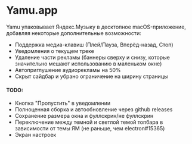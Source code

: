 Yamu.app
================

Yamu упаковывает Яндекс.Музыку в десктопное macOS-приложение, добавляя некоторые дополнительные возможности:

* Поддержка медиа-клавиш (Плей/Пауза, Вперёд-назад, Стоп)
* Уведомления о текущем треке
* Удаление части рекламы (баннеры сверху и снизу, которые значительно мешают использованию в маленьком окне)
* Автоприглушение аудиорекламы на 50%
* Скрыт сайдбар и убрано ограничение на ширину страницы

#### TODO:

* Кнопка "Пропустить" в уведомлении
* Полноценная сборка и автообновление через github releases
* Сохранение размера окна и фуллскрин/не фуллскрин
* Переключение между темной и светлой темой топбара в зависимости от темы ЯМ (не раньше, чем electron#15365)
* Экран настроек
